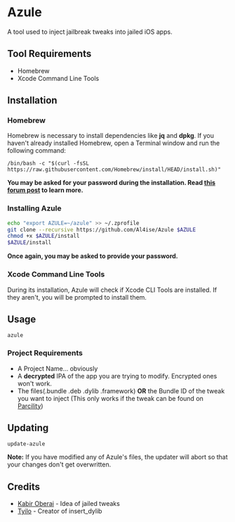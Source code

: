 # Azule

A tool used to inject jailbreak tweaks into jailed iOS apps.

## Tool Requirements
* Homebrew
* Xcode Command Line Tools

## Installation

### Homebrew

Homebrew is necessary to install dependencies like **jq** and **dpkg**. If you haven't already installed Homebrew, open a Terminal window and run the following command:

```
/bin/bash -c "$(curl -fsSL https://raw.githubusercontent.com/Homebrew/install/HEAD/install.sh)"
```
**You may be asked for your password during the installation. Read [this forum post](https://discourse.brew.sh/t/password-when-installing-homebrew/226/2) to learn more.**

### Installing Azule

```zsh
echo "export AZULE=~/azule" >> ~/.zprofile
git clone --recursive https://github.com/Al4ise/Azule $AZULE
chmod +x $AZULE/install
$AZULE/install
```
**Once again, you may be asked to provide your password.**

### Xcode Command Line Tools
During its installation, Azule will check if Xcode CLI Tools are installed. If they aren't, you will be prompted to install them.

## Usage
```
azule
```
### Project Requirements
* A Project Name... obviously
* A **decrypted** IPA of the app you are trying to modify. Encrypted ones won't work.
* The files(.bundle .deb .dylib .framework) **OR** the Bundle ID of the tweak you want to inject (This only works if the tweak can be found on [Parcility](https://parcility.co))

## Updating
```
update-azule
```
**Note:** If you have modified any of Azule's files, the updater will abort so that your changes don't get overwritten.

## Credits

* [Kabir Oberai](https://github.com/kabiroberai/theos-jailed) - Idea of jailed tweaks
* [Tyilo](https://github.com/Tyilo/insert_dylib) - Creator of insert_dylib

